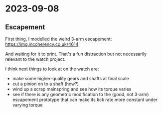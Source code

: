 # 2023-09-08

## Escapement

First thing, I modelled the weird 3-arm escapement: https://img.incoherency.co.uk/4614

And waiting for it to print. That's a fun distraction but not necessarily relevant to the watch project.

I think next things to look at on the watch are:

 * make some higher-quality gears and shafts at final scale
 * cut a pinion on to a shaft (how?)
 * wind up a scrap mainspring and see how its torque varies
 * see if there is any geometric modification to the (good, not 3-arm) escapement prototype that can make its tick rate more constant under varying torque
